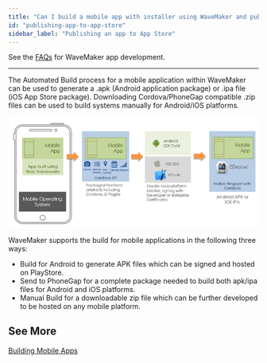```yaml
---
title: "Can I build a mobile app with installer using WaveMaker and publish it to any App Store?"
id: "publishing-app-to-app-store"
sidebar_label: "Publishing an app to App Store"
---
```

See the [FAQs](/learn/app-development/wavemaker-app-development-faqs) for WaveMaker app development.      

---
The Automated Build process for a mobile application within WaveMaker can be used to generate a .apk (Android application package) or .ipa file (iOS App Store package). Downloading Cordova/PhoneGap compatible .zip files can be used to build systems manually for Android/iOS platforms.

[![](/learn/assets/Hybrid_App_Installer.png)](/learn/assets/Hybrid_App_Installer.png)

WaveMaker supports the build for mobile applications in the following three ways:

- Build for Android to generate APK files which can be signed and hosted on PlayStore.
- Send to PhoneGap for a complete package needed to build both apk/ipa files for Android and iOS platforms.
- Manual Build for a downloadable zip file which can be further developed to be hosted on any mobile platform.

## See More

[Building Mobile Apps](/learn/hybrid-mobile/building-hybrid-mobile-apps/)   


